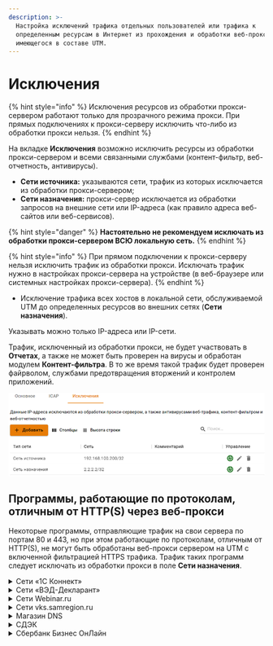 ```yaml
---
description: >-
  Настройка исключений трафика отдельных пользователей или трафика к
  определенным ресурсам в Интернет из прохождения и обработки веб-прокси,
  имеющегося в составе UTM.
---
```


# Исключения

{% hint style="info" %}
Исключения ресурсов из обработки прокси-сервером работают только для прозрачного режима прокси. При прямых подключениях к прокси-серверу исключить что-либо из обработки прокси нельзя.
{% endhint %}

На вкладке **Исключения** возможно исключить ресурсы из обработки прокси-сервером и всеми связанными службами (контент-фильтр, веб-отчетность, антивирусы).

* **Сети источника:** указываются сети, трафик из которых исключается из обработки прокси-сервером;
* **Сети назначения:** прокси-сервер исключается из обработки запросов на внешние сети или IP-адреса (как правило адреса веб-сайтов или веб-сервисов).

{% hint style="danger" %}
**Настоятельно не рекомендуем исключать из обработки прокси-сервером ВСЮ локальную сеть.**
{% endhint %}

{% hint style="info" %}
При прямом подключении к прокси-серверу нельзя исключить трафик из обработки прокси. Исключать трафик нужно в настройках прокси-сервера на устройстве (в веб-браузере или системных настройках прокси-сервера).
{% endhint %}


* Исключение трафика всех хостов в локальной сети, обслуживаемой UTM до определенных ресурсов во внешних сетях (**Сети назначения**).

Указывать можно только IP-адреса или IP-сети.

Трафик, исключенный из обработки прокси, не будет участвовать в **Отчетах**, а также не может быть проверен на вирусы и обработан модулем **Контент-фильтра**. В то же время такой трафик будет проверен файрволом, службами предотвращения вторжений и контролем приложений.

![](../../../.gitbook/assets/exclusions.png)

## Программы, работающие по протоколам, отличным от HTTP(S) через веб-прокси

Некоторые программы, отправляющие трафик на свои сервера по портам 80 и 443, но при этом работающие по протоколам, отличным от HTTP(S), не могут быть обработаны веб-прокси сервером на UTM с включенной фильтрацией HTTPS трафика. Трафик таких программ следует исключать из обработки прокси в поле **Сети назначения**.

<details>

<summary>Сети «1С Коннект»</summary>

* 185.104.248.141/32;
* 185.151.243.218/32;
* 77.244.213.204/32;
* 185.188.183.87/32;
* 185.24.93.122/32;
* 185.143.172.61/32;
* 185.99.140.108/32;
* 185.99.140.101/32;
* 185.99.140.102/32; 
* 185.99.140.103/32;
* 185.99.140.104/32;
* 185.99.140.105/32;
* 185.99.140.106/32;
* 185.99.140.107/32;
* 185.99.140.108/32;
* 185.99.140.114/32;
* 185.99.140.115/32;
* 193.107.238.195/32;
* 77.223.98.83/32;
* 77.244.213.204/32;
* 78.155.206.40/32;
* 78.155.218.78/32;
* 80.249.148.135/32;
* 88.198.27.15/32;
* 88.198.27.27/32;
* 88.221.132.128/32;
* 92.242.35.35/32;
* 46.4.207.211/32;
* 2.16.154.81/32;
* 185.188.183.87/32;
* 185.24.93.122/32;
* 185.244.173.25/32;
* 185.104.248.141/32; 
* 185.143.172.61/32.

</details>

<details>

<summary>Сети «ВЭД-Декларант»</summary>

* 212.49.126.110/32;
* 46.48.116.196/32;
* 94.213.21.144/32;
* 194.213.21.144/32;
* 91.220.57.3/32;
* 91.220.57.3/32;
* 94.213.21.144/32;
* 46.48.116.196/32;
* 194.213.21.144/32;
* 212.49.126.110/32.

</details>

<details>

<summary>Сети Webinar.ru</summary>

* 185.45.80.0/22;
* 37.130.192.0/22.

</details>

<details>

<summary>Сети vks.samregion.ru</summary>

* 195.248.236.141/32.

</details>

<details>

<summary>Магазин DNS</summary>

* 185.165.123.176;
* 185.165.123.176/32;
* 5.8.69.70/32.

</details>

<details>

<summary>СДЭК</summary>

* 185.165.123.40;
* 185.165.123.40/32.

</details>

<details>

<summary>Сбербанк Бизнес ОнЛайн</summary>

* 194.54.14.137;
* 194.186.207.182;
* 195.8.62.178;
* 194.54.15.90;
* 194.54.14.137/32;
* 194.54.15.90/32;
* 10.21.132.124/32;
* 194.186.207.182/32;
* 195.8.62.178/32.

</details>

